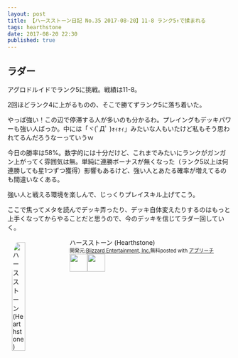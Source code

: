 ```yaml
---
layout: post
title: 【ハースストーン日記 No.35 2017-08-20】11-8 ランク5↑で揉まれる
tags: hearthstone
date: 2017-08-20 22:30
published: true
---
```


## ラダー
アグロドルイドでランク5に挑戦。戦績は11-8。

2回ほどランク4に上がるものの、そこで勝てずランク5に落ち着いた。



やっぱ強い！この辺で停滞する人が多いのも分かるわ。プレイングもデッキパワーも強い人ばっか。中には「ヾ(ﾟДﾟ )ｫｨｫｨ」みたいな人もいたけど私もそう思われてるんだろうなーっていうｗ

今日の勝率は58%。数字的には十分だけど、これまでみたいにランクがガンガン上がってく雰囲気は無。単純に連勝ボーナスが無くなった（ランク5以上は何連勝しても星1つずつ獲得）影響もあるけど、強い人とあたる確率が増えてるのも間違いなくある。

強い人と戦える環境を楽しんで、じっくりプレイスキル上げてこう。

ここで焦ってメタを読んでデッキ弄ったり、デッキ自体変えたりするのはもっと上手くなってからやることだと思うので、今のデッキを信じてラダー回していく。


<div id="appreach-box" style="text-align:left;"><img id="appreach-image" src="https://lh6.ggpht.com/J-_wYHXVmR86Mvq6KNHiSvR0T3WH4wHgVC0OLQEIa1FHVbXARD0zafLA8JEUjo-CqDw=w170" alt="ハースストーン (Hearthstone)" style="float:left; margin:10px; width:25%; max-width:120px; border-radius:10%;"><div class="appreach-info" style="margin: 10px;"><div id="appreach-appname">ハースストーン (Hearthstone)</div><div id="appreach-developer" style="font-size:80%; display:inline-block; _display:inline;">開発元:<a id="appreach-developerurl" href="https://itunes.apple.com/jp/developer/blizzard-entertainment-inc/id306862900?uo=4" target="_blank" rel="nofollow">Blizzard Entertainment, Inc.</a></div><div id="appreach-price" style="font-size:80%; display:inline-block; _display:inline;">無料</div><div class="appreach-powered" style="font-size:80%; display:inline-block; _display:inline;">posted with <a href="http://mama-hack.com/app-reach/" title="アプリーチ" target="_blank" rel="nofollow">アプリーチ</a></div><div class="appreach-links" style="float: left;"><div id="appreach-itunes-link" style="display: inline-block; _display: inline;"><a id="appreach-itunes" href="https://itunes.apple.com/jp/app/%E3%83%8F%E3%83%BC%E3%82%B9%E3%82%B9%E3%83%88%E3%83%BC%E3%83%B3-hearthstone/id625257520?mt=8&amp;uo=4&amp;at=10l4wP" target="_blank" rel="nofollow"><img src="https://nabettu.github.io/appreach/img/itune_ja.svg" style="height:40px;"></a></div><div id="appreach-gplay-link" style="display:inline-block; _display:inline;"><a id="appreach-gplay" href="https://play.google.com/store/apps/details?id=com.blizzard.wtcg.hearthstone" target="_blank" rel="nofollow"><img src="https://nabettu.github.io/appreach/img/gplay_ja.png" style="height:40px;"></a></div></div></div><div class="appreach-footer" style="margin-bottom:10px; clear: left;"></div></div>